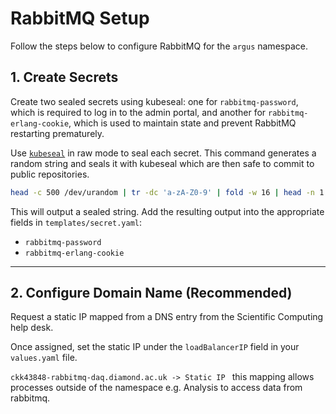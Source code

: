 # RabbitMQ Setup

Follow the steps below to configure RabbitMQ for the `argus` namespace.

## 1.  Create Secrets

Create two sealed secrets using kubeseal: one for `rabbitmq-password`, which is required to log in to the admin portal, and another for `rabbitmq-erlang-cookie`, which is used to maintain state and prevent RabbitMQ restarting prematurely.

Use [`kubeseal`](https://github.com/bitnami-labs/sealed-secrets?tab=readme-ov-file#raw-mode-experimental) in raw mode to seal each secret.
This command generates a random string and seals it with kubeseal which are then safe to commit to public repositories.

```bash
head -c 500 /dev/urandom | tr -dc 'a-zA-Z0-9' | fold -w 16 | head -n 1 | kubeseal --raw --namespace argus --name rabbitmq-secrets
```

This will output a sealed string. Add the resulting output into the appropriate fields in `templates/secret.yaml`:
* `rabbitmq-password`
* `rabbitmq-erlang-cookie`

---

## 2. Configure Domain Name (Recommended)

Request a static IP mapped from a DNS entry from the Scientific Computing help desk.

Once assigned, set the static IP under the `loadBalancerIP` field in your `values.yaml` file.

`ckk43848-rabbitmq-daq.diamond.ac.uk -> Static IP ` this mapping allows processes outside of the namespace e.g. Analysis to access data from rabbitmq.
